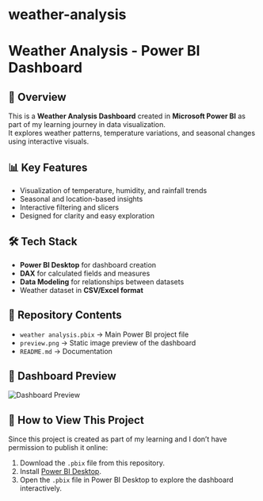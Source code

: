 # weather-analysis
# Weather Analysis - Power BI Dashboard

## 📌 Overview
This is a **Weather Analysis Dashboard** created in **Microsoft Power BI** as part of my learning journey in data visualization.  
It explores weather patterns, temperature variations, and seasonal changes using interactive visuals.

## 📊 Key Features
- Visualization of temperature, humidity, and rainfall trends
- Seasonal and location-based insights
- Interactive filtering and slicers
- Designed for clarity and easy exploration

## 🛠 Tech Stack
- **Power BI Desktop** for dashboard creation
- **DAX** for calculated fields and measures
- **Data Modeling** for relationships between datasets
- Weather dataset in **CSV/Excel format**

## 📂 Repository Contents
- `weather analysis.pbix` → Main Power BI project file
- `preview.png` → Static image preview of the dashboard
- `README.md` → Documentation

## 📸 Dashboard Preview
![Dashboard Preview]()

## 🚀 How to View This Project
Since this project is created as part of my learning and I don’t have permission to publish it online:
1. Download the `.pbix` file from this repository.
2. Install [Power BI Desktop](https://powerbi.microsoft.com/desktop/).
3. Open the `.pbix` file in Power BI Desktop to explore the dashboard interactively.


